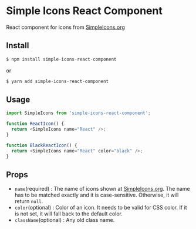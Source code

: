 # Simple Icons React Component

React component for icons from [SimpleIcons.org](https://simpleicons.org)


## Install

```js
$ npm install simple-icons-react-component
```
or 
```js
$ yarn add simple-icons-react-component
```

## Usage

```js
import SimpleIcons from 'simple-icons-react-component';

function ReactIcon() {
  return <SimpleIcons name="React" />;
}

function BlackReactIcon() {
  return <SimpleIcons name="React" color="black" />;
}
```

## Props

* `name`(required) : The name of icons shown at [SimpleIcons.org](https://simpleicons.org). The name has to be matched exactly and it is case-sensitive. Otherwise, it will return `null`.
* `color`(optional) : Color of an icon. It needs to be valid for CSS color. If it is not set, it will fall back to the default color.
* `className`(optional) : Any old class name.
